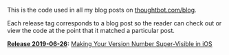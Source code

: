 This is the code used in all my blog posts on 
[thoughtbot.com/blog](https://thoughtbot.com/blog).

Each release tag corresponds to a blog post so the reader can check out or view 
the code at the point that it matched a particular post.

**[Release 2019-06-26](https://github.com/thoughtbot/louis-a-blog-samples/releases/tag/2019-06-26):**
[Making Your Version Number Super-Visible in iOS](https://thoughtbot.com/blog/making-your-version-number-super-visible)
